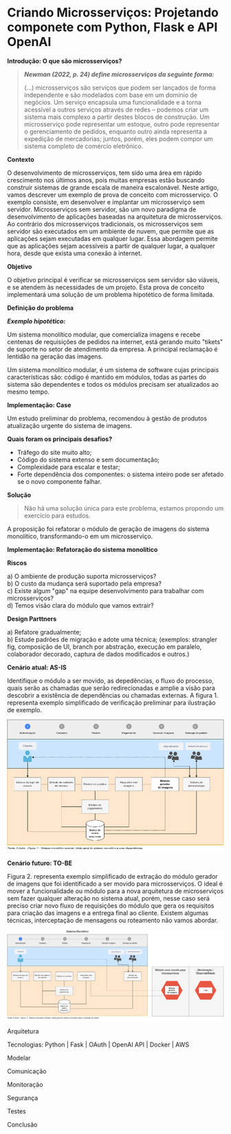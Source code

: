 <!-- #region -->
# Criando Microsserviços: Projetando componete com Python, Flask e API OpenAI


**Introdução: O que são microsserviços?**

>***Newman (2022, p. 24) define microsserviços da seguinte forma:***
>
>(…) microsserviços são serviços que podem ser lançados de forma independente e são modelados com base em um domínio de negócios. Um serviço encapsula uma funcionalidade e a torna acessível a outros serviços através de redes – podemos criar um sistema mais complexo a partir destes blocos de construção. 
Um microsserviço pode representar um estoque, outro pode representar o gerenciamento de pedidos, enquanto outro ainda representa a expedição de mercadorias; juntos, porém, eles podem compor um sistema completo de comércio eletrônico.

**Contexto**

O desenvolvimento de microsserviços, tem sido uma área em rápido crescimento nos últimos anos, pois muitas empresas estão buscando construir sistemas de grande escala de maneira escalonável. Neste artigo, vamos descrever um exemplo de prova de conceito com microsserviço. O exemplo consiste, em desenvolver e implantar um microsserviço sem servidor. Microsserviços sem servidor, são um novo paradigma de desenvolvimento de aplicações baseadas na arquitetura de microsserviços. Ao contrário dos microsserviços tradicionais, os microsserviços sem servidor são executados em um ambiente de nuvem, que permite que as aplicações sejam executadas em qualquer lugar. Essa abordagem permite que as aplicações sejam acessíveis a partir de qualquer lugar, a qualquer hora, desde que exista uma conexão à internet.

**Objetivo**

O objetivo principal é verificar se microsserviços sem servidor são viáveis, e se atendem às necessidades de um projeto. Esta prova de conceito implementará uma solução de um problema hipotético de forma limitada.

**Definição do problema**

***Exemplo hipotético:***

Um sistema monolítico modular, que comercializa imagens e recebe centenas de requisições de pedidos na internet, está gerando muito "tikets" de suporte no setor de atendimento da empresa. A principal reclamação é lentidão na geração das imagens.

Um sistema monolítico modular, é um sistema de software cujas principais características são: código é mantido em módulos, todas as partes do sistema são dependentes e todos os módulos precisam ser atualizados ao mesmo tempo.
<!-- #endregion -->

**Implementação: Case**


Um estudo preliminar do problema, recomendou à gestão de produtos atualização urgente do sistema de imagens.


**Quais foram os principais desafios?**

- Tráfego do site muito alto;
- Código do sistema extenso e sem documentação;
- Complexidade para escalar e testar;
- Forte dependência dos componentes: o sistema inteiro pode ser afetado se o novo componente falhar.


**Solução**

> Não há uma solução única para este problema, estamos propondo um exercício para estudos.

A proposição foi refatorar o módulo de geração de imagens do sistema monolítico, transformando-o em um microsserviço.


**Implementação: Refatoração do sistema monolítico**

**Riscos**

a) O ambiente de produção suporta microsserviços?<br>
b) O custo da mudança será suportado pela empresa?<br>
c) Existe algum "gap" na equipe desenvolvimento para trabalhar com microsserviços?<br>
d) Temos visão clara do módulo que vamos extrair?<br>

**Design Parttners**

a) Refatore gradualmente;<br>
b) Estude padrões de migração e adote uma técnica; (exemplos: strangler fig, composição de UI, branch por abstração, execução em paralelo, colaborador decorado, captura de dados modificados e outros.)<p>


**Cenário atual: AS-IS**


Identifique o módulo a ser movido, as depedências, o fluxo do processo, quais serão as chamadas que serão redirecionadas e amplie a visão para descobrir a existência de dependências ou chamadas externas.
A figura 1. representa exemplo simplificado de verificação preliminar para ilustração de exemplo.


![](img/fig1.png)


**Cenário futuro: TO-BE**



Figura 2. representa exemplo simplificado de extração do módulo gerador de imagens que foi identificado a ser movido para microsserviços. O ideal é mover a funcionalidade ou módulo para a nova arquitetura de microserviços sem fazer qualquer alteração no sistema atual, porém, nesse caso será preciso criar novo fluxo de requisições do módulo que gera os requisitos para criação das imagens e a entrega final ao cliente. Existem algumas técnicas, interceptação de mensagens ou roteamento não vamos abordar.


![](img/fig2.png)


Arquitetura

Tecnologias: Python | Fask | OAuth | OpenAI API | Docker | AWS

Modelar

Comunicação

Monitoração

Segurança

Testes

Conclusão

```python

```

```python

```
